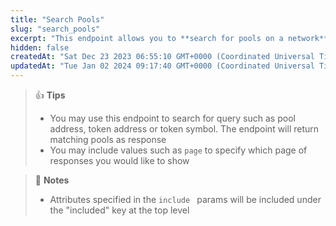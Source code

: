 ```yaml
---
title: "Search Pools"
slug: "search_pools"
excerpt: "This endpoint allows you to **search for pools on a network**"
hidden: false
createdAt: "Sat Dec 23 2023 06:55:10 GMT+0000 (Coordinated Universal Time)"
updatedAt: "Tue Jan 02 2024 09:17:40 GMT+0000 (Coordinated Universal Time)"
---
```

> 👍 **Tips**
> 
> - You may use this endpoint to search for query such as pool address, token address or token symbol. The endpoint will return matching pools as response
> - You may include values such as `page` to specify which page of responses you would like to show

> 📘 **Notes**
> 
> - Attributes specified in the `include ` params will be included under the "included" key at the top level
